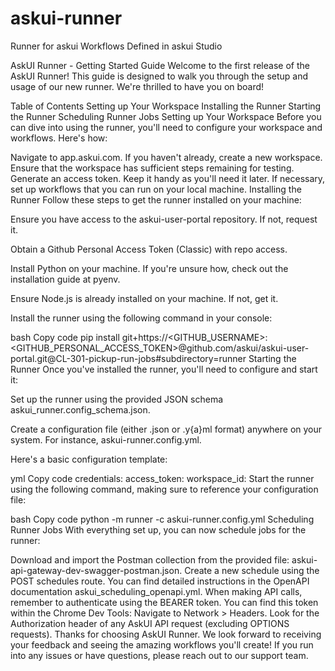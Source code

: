 # askui-runner
Runner for askui Workflows Defined  in askui Studio

AskUI Runner - Getting Started Guide
Welcome to the first release of the AskUI Runner! This guide is designed to walk you through the setup and usage of our new runner. We're thrilled to have you on board!

Table of Contents
Setting up Your Workspace
Installing the Runner
Starting the Runner
Scheduling Runner Jobs
Setting up Your Workspace
Before you can dive into using the runner, you'll need to configure your workspace and workflows. Here's how:

Navigate to app.askui.com.
If you haven't already, create a new workspace.
Ensure that the workspace has sufficient steps remaining for testing.
Generate an access token. Keep it handy as you'll need it later.
If necessary, set up workflows that you can run on your local machine.
Installing the Runner
Follow these steps to get the runner installed on your machine:

Ensure you have access to the askui-user-portal repository. If not, request it.

Obtain a Github Personal Access Token (Classic) with repo access.

Install Python on your machine. If you're unsure how, check out the installation guide at pyenv.

Ensure Node.js is already installed on your machine. If not, get it.

Install the runner using the following command in your console:

bash
Copy code
pip install git+https://<GITHUB_USERNAME>:<GITHUB_PERSONAL_ACCESS_TOKEN>@github.com/askui/askui-user-portal.git@CL-301-pickup-run-jobs#subdirectory=runner
Starting the Runner
Once you've installed the runner, you'll need to configure and start it:

Set up the runner using the provided JSON schema askui_runner.config_schema.json.

Create a configuration file (either .json or .y{a}ml format) anywhere on your system. For instance, askui-runner.config.yml.

Here's a basic configuration template:

yml
Copy code
credentials:
  access_token: <ASKUI ACCESS TOKEN>
  workspace_id: <ASKUI WORKSPACE ID>
Start the runner using the following command, making sure to reference your configuration file:

bash
Copy code
python -m runner -c askui-runner.config.yml
Scheduling Runner Jobs
With everything set up, you can now schedule jobs for the runner:

Download and import the Postman collection from the provided file: askui-api-gateway-dev-swagger-postman.json.
Create a new schedule using the POST schedules route. You can find detailed instructions in the OpenAPI documentation askui_scheduling_openapi.yml.
When making API calls, remember to authenticate using the BEARER token. You can find this token within the Chrome Dev Tools:
Navigate to Network > Headers.
Look for the Authorization header of any AskUI API request (excluding OPTIONS requests).
Thanks for choosing AskUI Runner. We look forward to receiving your feedback and seeing the amazing workflows you'll create! If you run into any issues or have questions, please reach out to our support team.
